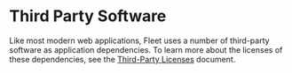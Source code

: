 Third Party Software
====================

Like most modern web applications, Fleet uses a number of third-party software as application dependencies. To learn more about the licenses of these dependencies, see the [Third-Party Licenses](./licenses.md) document.
